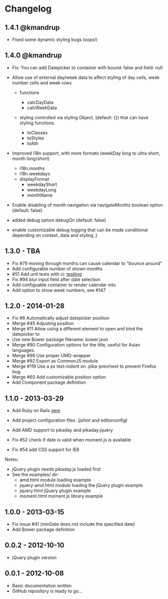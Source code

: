 # Changelog

## 1.4.1 @kmandrup

- Fixed some dynamic styling bugs (oops!)

## 1.4.0 @kmandrup

- Fix: You can add Datepicker to container with bound: false and field: null

- Allow use of external day/week data to affect styling of day cells, week number cells and week rows
  - functions
    - calcDayData  
    - calcWeekData

  - styling controlled via styling Object, (default: {}) that can have styling functions 
    - toClasses
    - toStyles
    - toAttr

- Improved i18n support, with more formats (weekDay long to ultra short, month long/short)
  - i18n.months
  - i18n.weekdays
  - displayFormat
    - weekdayShort
    - weekdayLong
    - monthName

- Enable disabling of month navigation via navigateMonths boolean option (default: false)

- added debug option debugOn (default: false)
- enable customizable debug logging that can be made conditional depending on context, data and styling ;)

## 1.3.0 - TBA

- Fix #79 moving through months can cause calendar to "bounce around"
- Add configurable number of shown months
- #51 Add unit tests with ci: [testling](https://ci.testling.com/rikkert/pikaday)
- Fix #94 blur input field after date selection
- Add configuable container to render calendar into 
- Add option to show week numbers, see #147

## 1.2.0 - 2014-01-28

- Fix #8 Automatically adjust datepicker position
- Merge #45 Adjusting position
- Merge #11 Allow using a different element to open and bind the datepicker to
- Use new Bower package filename: bower.json
- Merge #90 Configuration options for the title, useful for Asian languages.
- Merge #96 Use proper UMD-wrapper
- Merge #92 Export as CommonJS module
- Merge #119 Use a px text-indent on .pika-prev/next to prevent Firefox bug
- Merge #60 Add customizable position option
- Add Component package definition

## 1.1.0 - 2013-03-29

- Add Ruby on Rails [gem](https://rubygems.org/gems/pikaday-gem)
- Add project configuration files. (jshint and editorconfig)
- Add AMD support to pikaday and pikaday.jquery

- Fix #52 check if date is valid when moment.js is available
- Fix #54 add CSS support for IE8

Notes:

- jQuery plugin needs pikaday.js loaded first
- See the examples/ dir:
  - amd.html module loading example
  - jquery-amd.html module loading the jQuery plugin example
  - jquery.html jQuery plugin example
  - moment.html moment.js library example

## 1.0.0 - 2013-03-15

- Fix issue #41 (minDate does not include the specified date)
- Add Bower package definition

## 0.0.2 - 2012-10-10

- jQuery plugin version

## 0.0.1 - 2012-10-08

- Basic documentation written
- GitHub repository is ready to go…
